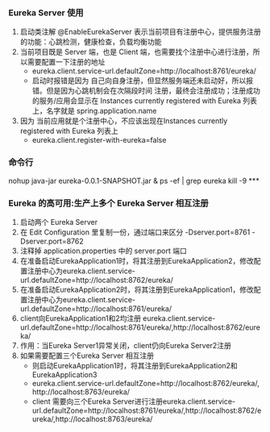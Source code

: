 ### Eureka Server 使用
1. 启动类注解 @EnableEurekaServer 表示当前项目有注册中心，提供服务注册的功能：心跳检测，健康检查，负载均衡功能
2. 当前项目既是 Server 端，也是 Client 端，也需要找个注册中心进行注册，所以需要配置一下注册的地址
    - eureka.client.service-url.defaultZone=http://localhost:8761/eureka/
    - 启动时报错是因为 自己向自身注册，但显然服务端还未启动好，所以报错。但是因为心跳机制会在次隔段时间
    注册，最终会注册成功；注册成功的服务/应用会显示在 Instances currently registered with Eureka 列表
    上，名字就是 spring.application.name
3. 因为 当前应用就是个注册中心，不应该出现在Instances currently registered with Eureka 列表上
    - eureka.client.register-with-eureka=false


### 命令行
nohup java-jar eureka-0.0.1-SNAPSHOT.jar &
ps -ef | grep eureka
kill -9 ***

### Eureka 的高可用:生产上多个  Eureka Server 相互注册
1. 启动两个 Eureka Server 
2. 在 Edit Configuration 里复制一份，通过端口来区分 -Dserver.port=8761 -Dserver.port=8762
3. 注释掉 application.properties 中的 server.port 端口
4. 在准备启动EurekaApplication1时，将其注册到EurekaApplication2，修改配置注册中心为eureka.client.service-url.defaultZone=http://localhost:8762/eureka/ 
5. 在准备启动EurekaApplication2时，将其注册到EurekaApplication1，修改配置注册中心为eureka.client.service-url.defaultZone=http://localhost:8761/eureka/ 
6. client向EurekaApplication1和2均注册 eureka.client.service-url.defaultZone=http://localhost:8761/eureka/,http://localhost:8762/eureka/
7. 作用：当Eureka Server1异常关闭，client仍向Eureka Server2注册
8. 如果需要配置三个Eureka Server 相互注册
    - 则启动EurekaApplication1时，将其注册到EurekaApplication2和EurekaApplication3
    - eureka.client.service-url.defaultZone=http://localhost:8762/eureka/, http://localhost:8763/eureka/ 
    - client 需要向三个Eureka Server进行注册eureka.client.service-url.defaultZone=http://localhost:8761/eureka/,http://localhost:8762/eureka/,http://localhost:8763/eureka/







